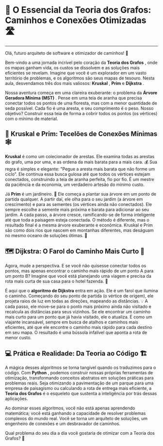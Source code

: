 # 🌳 O Essencial da Teoria dos Grafos: Caminhos e Conexões Otimizadas 🛣️

---

Olá, futuro arquiteto de software e otimizador de caminhos! 🚀

Bem-vindo a uma jornada incrível pelo coração da  **Teoria dos Grafos** , onde os mapas ganham vida, os custos se dissolvem e as soluções mais eficientes se revelam. Imagine que você é um explorador em um vasto território de problemas, e os algoritmos são seus mapas de tesouro. Nesta aula, desvendamos três dos mais valiosos:  **Kruskal** , **Prim** e  **Dijkstra** .

Nossa aventura começa em uma clareira exuberante: o problema da  **Árvore Geradora Mínima (MST)** . Pense em uma teia de aranha que precisa conectar todos os pontos de uma floresta, mas com a menor quantidade de seda possível. Cada fio é uma aresta, e seu comprimento é o peso. Nosso objetivo? Construir essa teia de forma a cobrir todos os pontos (os vértices) com o mínimo de material.

## 🌿 Kruskal e Prim: Tecelões de Conexões Mínimas 🕸️

**Kruskal** é como um colecionador de arestas. Ele examina todas as arestas do grafo, uma por uma, e as ordena da mais barata para a mais cara. 💰 Sua regra é simples e elegante: "Pegue a aresta mais barata que não forme um ciclo". Ele continua essa busca gulosa até que todos os vértices estejam conectados, construindo a teia de aranha perfeita, fio por fio. É um mestre da paciência e da economia, um verdadeiro artesão do mínimo custo.

Já **Prim** é um jardineiro. 🌱 Ele começa a plantar sua árvore em um ponto de partida qualquer. A partir daí, ele olha para o seu jardim (a árvore em crescimento) e para as sementes (os vértices ainda não conectados). Ele sempre escolhe a semente mais próxima e barata para adicionar ao seu jardim. A cada passo, a árvore cresce, ramificando-se de forma inteligente até que toda a paisagem esteja conectada. O método é diferente, mas o resultado final é a mesma árvore exuberante e econômica. Kruskal e Prim são como dois rios que nascem em montanhas diferentes, mas deságuam no mesmo oceano de soluções ótimas. 🌊

## 🗺️ Dijkstra: O Farol do Caminho Mais Curto 🧭

Agora, mude a perspectiva. E se você não quisesse conectar todos os pontos, mas apenas encontrar o caminho mais rápido de um ponto A para um ponto B? Imagine que você está planejando uma viagem e precisa da rota mais curta de sua casa para o hotel fazenda. 🚗

É aqui que o **algoritmo de Dijkstra** entra em ação. Ele é um farol que ilumina o caminho. Começando do seu ponto de partida (o vértice de origem), ele projeta raios de luz em todas as direções, mapeando as distâncias. 💡 A cada passo, ele move-se para o ponto mais próximo ainda não visitado e recalcula as distâncias para seus vizinhos. Se ele encontrar um caminho mais curto para um ponto que já havia visitado, ele o atualiza. É como um viajante incansável, sempre em busca de atalhos e caminhos mais eficientes, até que ele encontre o caminho mais rápido para cada destino em seu mapa. O resultado é uma bússola infalível que aponta a rota de menor custo.

## 💻 Prática e Realidade: Da Teoria ao Código 🏗️

A mágica desses algoritmos se torna tangível quando os traduzimos para o código. Com  **Python** , podemos construir nossas próprias ferramentas de otimização, transformando conceitos abstratos em soluções práticas para problemas reais. Seja otimizando a pavimentação de um parque para uma empresa de paisagismo ou calculando a rota de entrega mais eficiente, a **Teoria dos Grafos** é o esqueleto que sustenta a inteligência por trás dessas aplicações.

Ao dominar esses algoritmos, você não está apenas aprendendo matemática; você está ganhando a capacidade de resolver problemas complexos do mundo real. Você se torna um arquiteto de soluções, um engenheiro de conexões e um desbravador de caminhos.

Qual problema do seu dia a dia você gostaria de otimizar com a Teoria dos Grafos? 🤔
